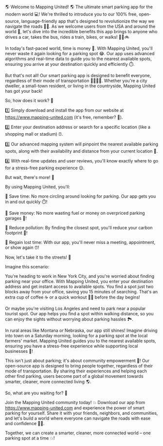 🌎 Welcome to Mapping United! 🌎 The ultimate smart parking app for the modern world 💻! We're thrilled to introduce you to our 100% free, open-source, language-friendly app that's designed to revolutionize the way we navigate the roads 🚗💨. As we welcome users from the USA and around the world 👋, let's dive into the incredible benefits this app brings to anyone who drives a car, takes the bus, rides a train, bikes, or walks! 🏃‍♀️🚲

In today's fast-paced world, time is money 💸. With Mapping United, you'll never waste it again looking for a parking spot 😂. Our app uses advanced algorithms and real-time data to guide you to the nearest available spots, ensuring you arrive at your destination quickly and efficiently ⏱️.

But that's not all! Our smart parking app is designed to benefit everyone, regardless of their mode of transportation 🚌🚂🛴️💨. Whether you're a city dweller, a small-town resident, or living in the countryside, Mapping United has got your back!

So, how does it work? 🔧

1️⃣ Simply download and install the app from our website at https://www.mapping-united.com (it's free, remember? 🤑).

2️⃣ Enter your destination address or search for a specific location (like a shopping mall or stadium) ⏰.

3️⃣ Our advanced mapping system will pinpoint the nearest available parking spots, along with their availability and distance from your current location 📍.

4️⃣ With real-time updates and user reviews, you'll know exactly where to go for a stress-free parking experience 😌.

But wait, there's more! 🔮

By using Mapping United, you'll:

🔹 Save time: No more circling around looking for parking. Our app gets you in and out quickly ⏱️!

🔹 Save money: No more wasting fuel or money on overpriced parking garages 💸!

🔹 Reduce pollution: By finding the closest spot, you'll reduce your carbon footprint 🌿!

🔹 Regain lost time: With our app, you'll never miss a meeting, appointment, or show again ⏰!

Now, let's take it to the streets! 🚗

Imagine this scenario:

You're heading to work in New York City, and you're worried about finding parking near your office. With Mapping United, you enter your destination address and get instant access to available spots. You find a spot just two blocks away from your office, saving you 15 minutes of searching. That's an extra cup of coffee ☕️ or a quick workout 🏋️‍♀️ before the day begins!

Or maybe you're visiting Los Angeles and need to park near a popular tourist spot. Our app helps you find a spot within walking distance, so you can enjoy the sights without worrying about parking hassles 🏞️.

In rural areas like Montana or Nebraska, our app still shines! Imagine driving into town on a Saturday morning, looking for a parking spot at the local farmers' market. Mapping United guides you to the nearest available spots, ensuring you have a stress-free experience while supporting local businesses 🌾!

This isn't just about parking; it's about community empowerment 💪! Our open-source app is designed to bring people together, regardless of their mode of transportation. By sharing their experiences and helping each other find parking, users become part of a global movement towards smarter, cleaner, more connected living 🌎.

So, what are you waiting for? 👀

Join the Mapping United community today! 💥 Download our app from https://www.mapping-united.com and experience the power of smart parking for yourself. Share it with your friends, neighbors, and communities, and let's build a world where everyone can navigate the roads with ease and confidence 🚗💪.

Together, we can create a smarter, cleaner, more connected world – one parking spot at a time 💥!
